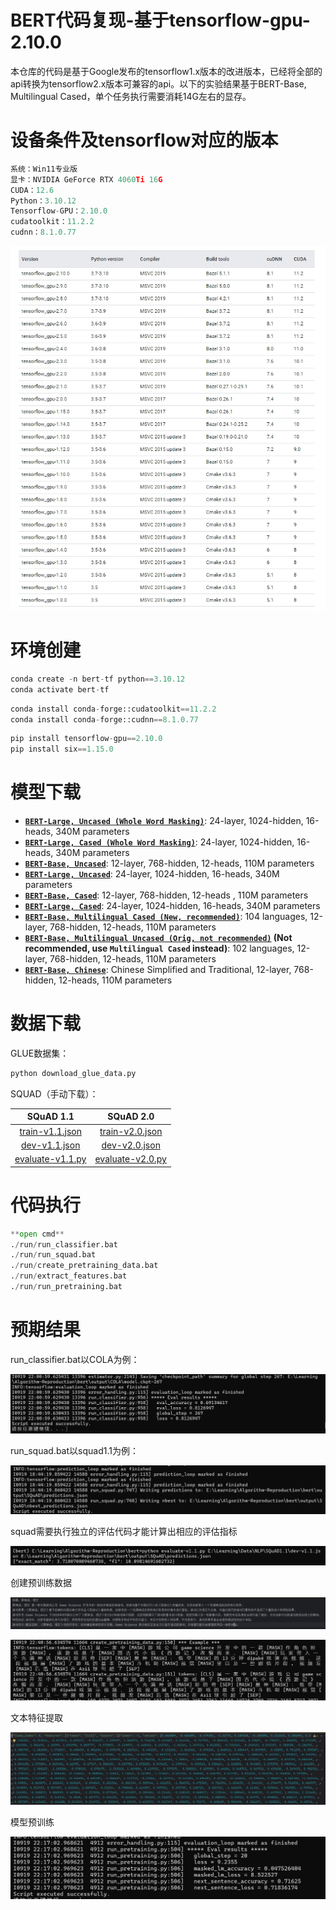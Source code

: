 # BERT代码复现-基于tensorflow-gpu-2.10.0

本仓库的代码是基于Google发布的tensorflow1.x版本的改进版本，已经将全部的api转换为tensorflow2.x版本可兼容的api。以下的实验结果基于BERT-Base, Multilingual Cased，单个任务执行需要消耗14G左右的显存。

# 设备条件及tensorflow对应的版本

```python
系统：Win11专业版
显卡：NVIDIA GeForce RTX 4060Ti 16G
CUDA：12.6
Python：3.10.12
Tensorflow-GPU：2.10.0
cudatoolkit：11.2.2 
cudnn：8.1.0.77 
```

![TF0VERSION](./image/TF0VERSION.png)

# 环境创建

```python
conda create -n bert-tf python==3.10.12
conda activate bert-tf
```

```python
conda install conda-forge::cudatoolkit==11.2.2
conda install conda-forge::cudnn==8.1.0.77
```

```python
pip install tensorflow-gpu==2.10.0
pip install six==1.15.0
```

# 模型下载

- **[`BERT-Large, Uncased (Whole Word Masking)`](https://storage.googleapis.com/bert_models/2019_05_30/wwm_uncased_L-24_H-1024_A-16.zip)**: 24-layer, 1024-hidden, 16-heads, 340M parameters
- **[`BERT-Large, Cased (Whole Word Masking)`](https://storage.googleapis.com/bert_models/2019_05_30/wwm_cased_L-24_H-1024_A-16.zip)**: 24-layer, 1024-hidden, 16-heads, 340M parameters
- **[`BERT-Base, Uncased`](https://storage.googleapis.com/bert_models/2018_10_18/uncased_L-12_H-768_A-12.zip)**: 12-layer, 768-hidden, 12-heads, 110M parameters
- **[`BERT-Large, Uncased`](https://storage.googleapis.com/bert_models/2018_10_18/uncased_L-24_H-1024_A-16.zip)**: 24-layer, 1024-hidden, 16-heads, 340M parameters
- **[`BERT-Base, Cased`](https://storage.googleapis.com/bert_models/2018_10_18/cased_L-12_H-768_A-12.zip)**: 12-layer, 768-hidden, 12-heads , 110M parameters
- **[`BERT-Large, Cased`](https://storage.googleapis.com/bert_models/2018_10_18/cased_L-24_H-1024_A-16.zip)**: 24-layer, 1024-hidden, 16-heads, 340M parameters
- **[`BERT-Base, Multilingual Cased (New, recommended)`](https://storage.googleapis.com/bert_models/2018_11_23/multi_cased_L-12_H-768_A-12.zip)**: 104 languages, 12-layer, 768-hidden, 12-heads, 110M parameters
- **[`BERT-Base, Multilingual Uncased (Orig, not recommended)`](https://storage.googleapis.com/bert_models/2018_11_03/multilingual_L-12_H-768_A-12.zip) (Not recommended, use `Multilingual Cased` instead)**: 102 languages, 12-layer, 768-hidden, 12-heads, 110M parameters
- **[`BERT-Base, Chinese`](https://storage.googleapis.com/bert_models/2018_11_03/chinese_L-12_H-768_A-12.zip)**: Chinese Simplified and Traditional, 12-layer, 768-hidden, 12-heads, 110M parameters

# 数据下载

GLUE数据集：

```python
python download_glue_data.py
```

SQUAD（手动下载）：

|                          SQuAD 1.1                           |                          SQuAD 2.0                           |
| :----------------------------------------------------------: | :----------------------------------------------------------: |
| [train-v1.1.json](https://rajpurkar.github.io/SQuAD-explorer/dataset/train-v1.1.json) | [train-v2.0.json](https://rajpurkar.github.io/SQuAD-explorer/dataset/train-v2.0.json) |
| [dev-v1.1.json](https://rajpurkar.github.io/SQuAD-explorer/dataset/dev-v1.1.json) | [dev-v2.0.json](https://rajpurkar.github.io/SQuAD-explorer/dataset/dev-v2.0.json) |
| [evaluate-v1.1.py](https://github.com/allenai/bi-att-flow/blob/master/squad/evaluate-v1.1.py) | [evaluate-v2.0.py](https://worksheets.codalab.org/rest/bundles/0x6b567e1cf2e041ec80d7098f031c5c9e/contents/blob/) |

# 代码执行

```python
**open cmd**
./run/run_classifier.bat
./run/run_squad.bat
./run/create_pretraining_data.bat
./run/extract_features.bat
./run/run_pretraining.bat
```

# 预期结果

run_classifier.bat以COLA为例：

![COLA_result](./image/COLA_result.png)

run_squad.bat以squad1.1为例：

![SQUAD_result](./image/SQUAD_result.png)

squad需要执行独立的评估代码才能计算出相应的评估指标

![squad_ev](./image/squad_ev.png)

创建预训练数据

![origin](./image/origin.png)

![create_data](./image/create_data.png)

文本特征提取

![ext_result](./image/ext_result.png)

模型预训练

![pretraining_result](./image/pretraining_result.png)